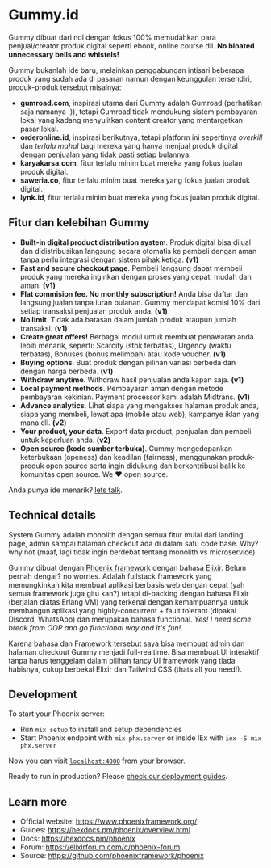 # Gummy.id

Gummy dibuat dari nol dengan fokus 100% memudahkan para penjual/creator produk digital seperti ebook, online course dll. **No bloated unnecessary bells and whistels!**

Gummy bukanlah ide baru, melainkan penggabungan intisari beberapa produk yang sudah ada di pasaran namun dengan keunggulan tersendiri, produk-produk tersebut misalnya:

- **gumroad.com**, inspirasi utama dari Gummy adalah Gumroad (perhatikan saja namanya :)), tetapi Gumroad tidak mendukung sistem pembayaran lokal yang kadang menyulitkan content creator yang mentargetkan pasar lokal.
- **orderonline.id**, inspirasi berikutnya, tetapi platform ini sepertinya *overkill* dan *terlalu mahal* bagi mereka yang hanya menjual produk digital dengan penjualan yang tidak pasti setiap bulannya.
- **karyakarsa.com**, fitur terlalu minim buat mereka yang fokus jualan produk digital.
- **saweria.co**, fitur terlalu minim buat mereka yang fokus jualan produk digital.
- **lynk.id**, fitur terlalu minim buat mereka yang fokus jualan produk digital.

## Fitur dan kelebihan Gummy

- **Built-in digital product distribution system**. Produk digital bisa dijual dan didistribusikan langsung secara otomatis ke pembeli dengan aman tanpa perlu integrasi dengan sistem pihak ketiga. **(v1)**
- **Fast and secure checkout page**. Pembeli langsung dapat membeli produk yang mereka inginkan dengan proses yang cepat, mudah dan aman. **(v1)**
- **Flat commision fee. No monthly subscription!** Anda bisa daftar dan langsung jualan tanpa iuran bulanan. Gummy mendapat komisi 10% dari setiap transaksi penjualan produk anda. **(v1)**
- **No limit**. Tidak ada batasan dalam jumlah produk ataupun jumlah transaksi. **(v1)**
- **Create great offers!** Berbagai modul untuk membuat penawaran anda lebih menarik, seperti: Scarcity (stok terbatas), Urgency (waktu terbatas), Bonuses (bonus melimpah) atau kode voucher. **(v1)**
- **Buying options**. Buat produk dengan pilihan variasi berbeda dan dengan harga berbeda. **(v1)**
- **Withdraw anytime**. Withdraw hasil penjualan anda kapan saja. **(v1)**
- **Local payment methods**. Pembayaran aman dengan metode pembayaran kekinian. Payment processor kami adalah Midtrans. **(v1)**
- **Advance analytics**. Lihat siapa yang mengakses halaman produk anda, siapa yang membeli, lewat apa (mobile atau web), kampanye iklan yang mana dll. **(v2)**
- **Your product, your data**. Export data product, penjualan dan pembeli untuk keperluan anda. **(v2)**
- **Open source (kode sumber terbuka)**. Gummy mengedepankan keterbukaan (openess) dan keadilan (fairness), menggunakan produk-produk open source serta ingin didukung dan berkontribusi balik ke komunitas open source. We ❤️ open source.

Anda punya ide menarik? [lets talk](https://github.com/ekaputra07/gummy.id/discussions).

## Technical details

System Gummy adalah monolith dengan semua fitur mulai dari landing page, admin sampai halaman checkout ada di dalam satu code base. Why? why not (maaf, lagi tidak ingin berdebat tentang monolith vs microservice).

Gummy dibuat dengan [Phoenix framework](https://www.phoenixframework.org/) dengan bahasa [Elixir](https://elixir-lang.org/). Belum pernah dengar? no worries. Adalah fullstack framework yang memungkinkan kita membuat aplikasi berbasis web dengan cepat (yah semua framework juga gitu kan?) tetapi di-backing dengan bahasa Elixir (berjalan diatas Erlang VM) yang terkenal dengan kemampuannya untuk membangun aplikasi yang highly-concurrent + fault tolerant (dipakai Discord, WhatsApp) dan merupakan bahasa functional. *Yes! I need some break from OOP and go functional way and it's fun!*.

Karena bahasa dan Framework tersebut saya bisa membuat admin dan halaman checkout Gummy menjadi full-realtime. Bisa membuat UI interaktif tanpa harus tenggelam dalam pilihan fancy UI framework yang tiada habisnya, cukup berbekal Elixir dan Tailwind CSS (thats all you need!).

## Development

To start your Phoenix server:

  * Run `mix setup` to install and setup dependencies
  * Start Phoenix endpoint with `mix phx.server` or inside IEx with `iex -S mix phx.server`

Now you can visit [`localhost:4000`](http://localhost:4000) from your browser.

Ready to run in production? Please [check our deployment guides](https://hexdocs.pm/phoenix/deployment.html).

## Learn more

  * Official website: https://www.phoenixframework.org/
  * Guides: https://hexdocs.pm/phoenix/overview.html
  * Docs: https://hexdocs.pm/phoenix
  * Forum: https://elixirforum.com/c/phoenix-forum
  * Source: https://github.com/phoenixframework/phoenix

